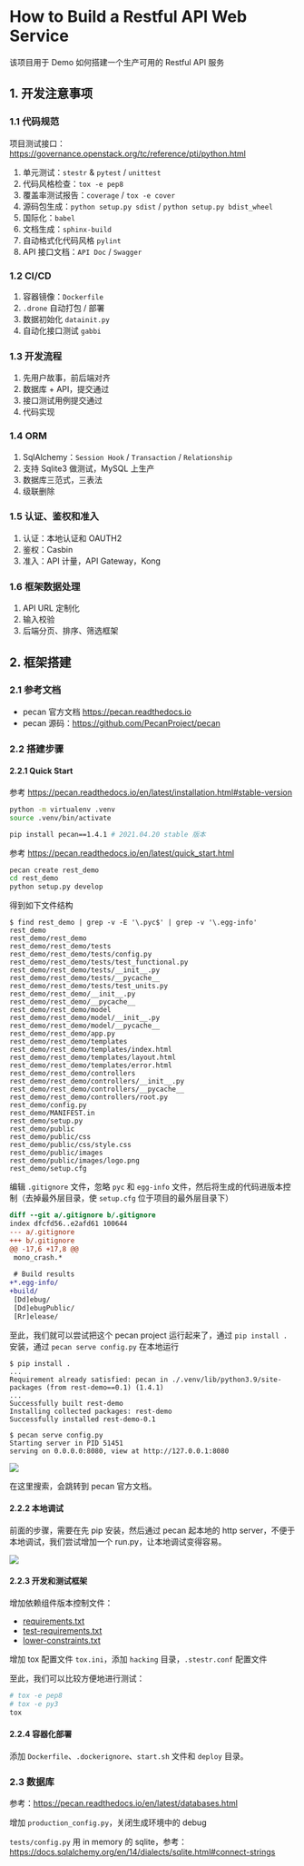 # How to Build a Restful API Web Service

该项目用于 Demo 如何搭建一个生产可用的 Restful API 服务

## 1. 开发注意事项

### 1.1 代码规范

项目测试接口：<https://governance.openstack.org/tc/reference/pti/python.html>

1. 单元测试：`stestr` & `pytest` / `unittest`
2. 代码风格检查：`tox -e pep8`
3. 覆盖率测试报告：`coverage` / `tox -e cover`
4. 源码包生成：`python setup.py sdist` / `python setup.py bdist_wheel`
5. 国际化：`babel`
6. 文档生成：`sphinx-build`
7. 自动格式化代码风格 `pylint`
8. API 接口文档：`API Doc` / `Swagger`

### 1.2 CI/CD

1. 容器镜像：`Dockerfile`
2. `.drone` 自动打包 / 部署
3. 数据初始化 `datainit.py`
4. 自动化接口测试 `gabbi`

### 1.3 开发流程

1. 先用户故事，前后端对齐
2. 数据库 + API，提交通过
3. 接口测试用例提交通过
4. 代码实现

### 1.4 ORM

1. SqlAlchemy：`Session Hook` / `Transaction` / `Relationship`
2. 支持 Sqlite3 做测试，MySQL 上生产
3. 数据库三范式，三表法
4. 级联删除

### 1.5 认证、鉴权和准入

1. 认证：本地认证和 OAUTH2
2. 鉴权：Casbin
3. 准入：API 计量，API Gateway，Kong

### 1.6 框架数据处理

1. API URL 定制化
2. 输入校验
3. 后端分页、排序、筛选框架

## 2. 框架搭建

### 2.1 参考文档

- pecan 官方文档 <https://pecan.readthedocs.io>
- pecan 源码：<https://github.com/PecanProject/pecan>

### 2.2 搭建步骤

#### 2.2.1 Quick Start

参考 <https://pecan.readthedocs.io/en/latest/installation.html#stable-version>

```bash
python -m virtualenv .venv
source .venv/bin/activate

pip install pecan==1.4.1 # 2021.04.20 stable 版本
```

参考 <https://pecan.readthedocs.io/en/latest/quick_start.html>

```bash
pecan create rest_demo
cd rest_demo
python setup.py develop
```

得到如下文件结构

```console
$ find rest_demo | grep -v -E '\.pyc$' | grep -v '\.egg-info'
rest_demo
rest_demo/rest_demo
rest_demo/rest_demo/tests
rest_demo/rest_demo/tests/config.py
rest_demo/rest_demo/tests/test_functional.py
rest_demo/rest_demo/tests/__init__.py
rest_demo/rest_demo/tests/__pycache__
rest_demo/rest_demo/tests/test_units.py
rest_demo/rest_demo/__init__.py
rest_demo/rest_demo/__pycache__
rest_demo/rest_demo/model
rest_demo/rest_demo/model/__init__.py
rest_demo/rest_demo/model/__pycache__
rest_demo/rest_demo/app.py
rest_demo/rest_demo/templates
rest_demo/rest_demo/templates/index.html
rest_demo/rest_demo/templates/layout.html
rest_demo/rest_demo/templates/error.html
rest_demo/rest_demo/controllers
rest_demo/rest_demo/controllers/__init__.py
rest_demo/rest_demo/controllers/__pycache__
rest_demo/rest_demo/controllers/root.py
rest_demo/config.py
rest_demo/MANIFEST.in
rest_demo/setup.py
rest_demo/public
rest_demo/public/css
rest_demo/public/css/style.css
rest_demo/public/images
rest_demo/public/images/logo.png
rest_demo/setup.cfg
```

编辑 `.gitignore` 文件，忽略 `pyc` 和 `egg-info` 文件，然后将生成的代码进版本控制（去掉最外层目录，使 `setup.cfg` 位于项目的最外层目录下）

```diff
diff --git a/.gitignore b/.gitignore
index dfcfd56..e2afd61 100644
--- a/.gitignore
+++ b/.gitignore
@@ -17,6 +17,8 @@
 mono_crash.*
 
 # Build results
+*.egg-info/
+build/
 [Dd]ebug/
 [Dd]ebugPublic/
 [Rr]elease/
```

至此，我们就可以尝试把这个 pecan project 运行起来了，通过 `pip install .` 安装，通过 `pecan serve config.py` 在本地运行

```console
$ pip install .
...
Requirement already satisfied: pecan in ./.venv/lib/python3.9/site-packages (from rest-demo==0.1) (1.4.1)
...
Successfully built rest-demo
Installing collected packages: rest-demo
Successfully installed rest-demo-0.1

$ pecan serve config.py
Starting server in PID 51451
serving on 0.0.0.0:8080, view at http://127.0.0.1:8080
```

![](images/pecan-init-page.png)

在这里搜索，会跳转到 pecan 官方文档。

#### 2.2.2 本地调试

前面的步骤，需要在先 pip 安装，然后通过 pecan 起本地的 http server，不便于本地调试，我们尝试增加一个 run.py，让本地调试变得容易。

![](images/local-debug.png)

#### 2.2.3 开发和测试框架

增加依赖组件版本控制文件：

- [requirements.txt](/requirements.txt)
- [test-requirements.txt](/test-requirements.txt)
- [lower-constraints.txt](/lower-constraints.txt)

增加 tox 配置文件 `tox.ini`，添加 `hacking` 目录，`.stestr.conf` 配置文件

至此，我们可以比较方便地进行测试：

```bash
# tox -e pep8
# tox -e py3
tox
```

#### 2.2.4 容器化部署

添加 `Dockerfile`、`.dockerignore`、`start.sh` 文件和 `deploy` 目录。

### 2.3 数据库

参考：<https://pecan.readthedocs.io/en/latest/databases.html>

增加 `production_config.py`，关闭生成环境中的 debug

`tests/config.py` 用 in memory 的 sqlite，参考：<https://docs.sqlalchemy.org/en/14/dialects/sqlite.html#connect-strings>
